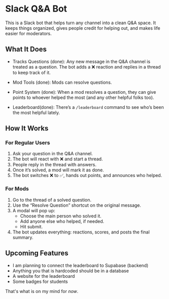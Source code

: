 # Slack Q\&A Bot

This is a Slack bot that helps turn any channel into a clean Q\&A space. It keeps things organized, gives people credit for helping out, and makes life easier for moderators.

## What It Does

* Tracks Questions (done):
  Any new message in the Q\&A channel is treated as a question. The bot adds a ❌ reaction and replies in a thread to keep track of it.

* Mod Tools (done):
  Mods can resolve questions.

* Point System (done):
  When a mod resolves a question, they can give points to whoever helped the most (and any other helpful folks too).

* Leaderboard(done):
  There’s a `/leaderboard` command to see who’s been the most helpful lately.

## How It Works

### For Regular Users

1. Ask your question in the Q\&A channel.
2. The bot will react with ❌ and start a thread.
3. People reply in the thread with answers.
4. Once it’s solved, a mod will mark it as done.
5. The bot switches ❌ to ✅, hands out points, and announces who helped.

### For Mods

1. Go to the thread of a solved question.
2. Use the “Resolve Question” shortcut on the original message.
3. A modal will pop up:
   * Choose the main person who solved it.
   * Add anyone else who helped, if needed.
   * Hit submit.
4. The bot updates everything: reactions, scores, and posts the final summary.


## Upcoming Features
- I am planning to connect the leaderboard to Supabase (backend)
- Anything you that is hardcoded should be in a database
- A website for the leaderboard
- Some badges for students

That's what is on my mind for *now*.
